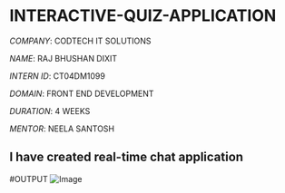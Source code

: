 # INTERACTIVE-QUIZ-APPLICATION

*COMPANY*: CODTECH IT SOLUTIONS

*NAME*: RAJ BHUSHAN DIXIT

*INTERN ID*: CT04DM1099

*DOMAIN*: FRONT END DEVELOPMENT

*DURATION*: 4 WEEKS

*MENTOR*: NEELA SANTOSH

## I have created real-time chat application

#OUTPUT
![Image](https://github.com/user-attachments/assets/631d6107-69e2-4ff7-bc92-b152dc85a382)
